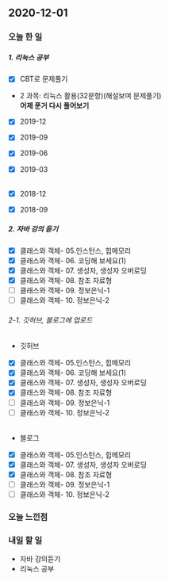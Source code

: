 2020-12-01
--

### 오늘 한 일
##### 1. 리눅스 공부

- [x] CBT로 문제풀기
 - 2 과목: 리눅스 활용(32문항)(해설보며 문제풀기)<br>
    **어제 푼거 다시 풀어보기**
  - [x] 2019-12
  - [x] 2019-09
  - [x] 2019-06
  - [x] 2019-03<br><br>
    
  - [x] 2018-12
  - [x] 2018-09 

##### 2. 자바 강의 듣기

- [x] 클래스와 객체- 05.인스턴스, 힙메모리
- [x] 클래스와 객체- 06. 코딩해 보세요(1)
- [x] 클래스와 객체- 07. 생성자, 생성자 오버로딩
- [x] 클래스와 객체- 08. 참조 자료형
- [ ] 클래스와 객체- 09. 정보은닉-1
- [ ] 클래스와 객체- 10. 정보은닉-2

###### 2-1. 깃허브, 블로그에 업로드
- 깃허브
- [x] 클래스와 객체- 05.인스턴스, 힙메모리
- [x] 클래스와 객체- 06. 코딩해 보세요(1)
- [x] 클래스와 객체- 07. 생성자, 생성자 오버로딩
- [x] 클래스와 객체- 08. 참조 자료형
- [ ] 클래스와 객체- 09. 정보은닉-1
- [ ] 클래스와 객체- 10. 정보은닉-2<br><br>
- 블로그
- [x] 클래스와 객체- 05.인스턴스, 힙메모리
- [x] 클래스와 객체- 07. 생성자, 생성자 오버로딩
- [x] 클래스와 객체- 08. 참조 자료형
- [ ] 클래스와 객체- 09. 정보은닉-1
- [ ] 클래스와 객체- 10. 정보은닉-2

### 오늘 느낀점

### 내일 할 일
* 자바 강의듣기
* 리눅스 공부




